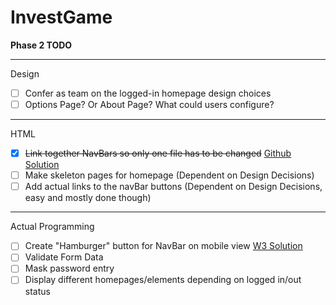 # InvestGame


__Phase 2 TODO__

---

Design
- [ ] Confer as team on the logged-in homepage design choices
- [ ] Options Page? Or About Page? What could users configure?

---

HTML
- [X] ~~Link together NavBars so only one file has to be changed~~ [Github Solution](https://stackoverflow.com/questions/31954089/how-can-i-reuse-a-navigation-bar-on-multiple-pages)
- [ ] Make skeleton pages for homepage (Dependent on Design Decisions)
- [ ] Add actual links to the navBar buttons (Dependent on Design Decisions, easy and mostly done though)

---

Actual Programming
- [ ] Create "Hamburger" button for NavBar on mobile view [W3 Solution](https://www.w3schools.com/howto/howto_css_menu_icon.asp)
- [ ] Validate Form Data
- [ ] Mask password entry
- [ ] Display different homepages/elements depending on logged in/out status
